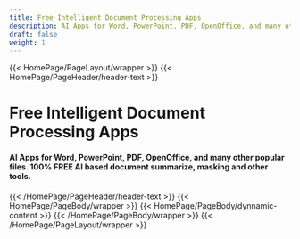 ```yaml
---
title: Free Intelligent Document Processing Apps
description: AI Apps for Word, PowerPoint, PDF, OpenOffice, and many other popular files. 100% FREE AI based document summarize, masking and other tools.
draft: false
weight: 1
---
```

{{< HomePage/PageLayout/wrapper >}}
{{< HomePage/PageHeader/header-text >}}
<h1>Free Intelligent Document Processing Apps</h1>
<h4>AI Apps for Word, PowerPoint, PDF, OpenOffice, and many other popular files. 100% FREE AI based document summarize, masking and other tools. </h4>
{{< /HomePage/PageHeader/header-text >}}
{{< HomePage/PageBody/wrapper >}}
 {{< HomePage/PageBody/dynnamic-content >}}
{{< /HomePage/PageBody/wrapper >}}
{{< /HomePage/PageLayout/wrapper >}}
